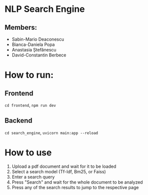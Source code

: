 # NLP Search Engine

## Members:
- Sabin-Mario Deaconescu
- Bianca-Daniela Popa
- Anastasia Ștefănescu
- David-Constantin Berbece

# How to run:

## Frontend
`cd frontend`,
`npm run dev`

## Backend
`cd search_engine`,
`uvicorn main:app --reload`

# How to use
1. Upload a pdf document and wait for it to be loaded
2. Select a search model (Tf-Idf, Bm25, or Faiss)
3. Enter a search query
4. Press "Search" and wait for the whole document to be analyzed
5. Press any of the search results to jump to the respective page